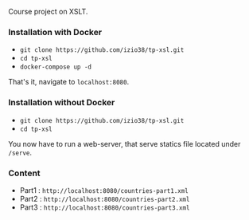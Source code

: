 Course project on XSLT.

### Installation with Docker
- `git clone https://github.com/izio38/tp-xsl.git`
- `cd tp-xsl`
- `docker-compose up -d`

That's it, navigate to `localhost:8080`.

### Installation without Docker
- `git clone https://github.com/izio38/tp-xsl.git`
- `cd tp-xsl`

You now have to run a web-server, that serve statics file located under `/serve`.

### Content
* Part1 : `http://localhost:8080/countries-part1.xml`
* Part2 : `http://localhost:8080/countries-part2.xml`
* Part3 : `http://localhost:8080/countries-part3.xml`
